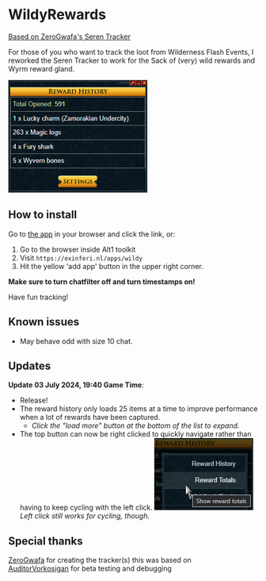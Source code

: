 # WildyRewards

[Based on ZeroGwafa's Seren Tracker](https://github.com/ZeroGwafa/SerenTracker/tree/master)

For those of you who want to track the loot from Wilderness Flash Events, I reworked the Seren Tracker to work for the Sack of (very) wild rewards and Wyrm reward gland.

![example](/assets/example.png)

## How to install

Go to [the app](https://exinferi.nl/apps/wildy) in your browser and click the link, or:

1. Go to the browser inside Alt1 toolkit
2. Visit `https://exinferi.nl/apps/wildy`
3. Hit the yellow 'add app' button in the upper right corner.

**Make sure to turn chatfilter off and turn timestamps on!**

Have fun tracking!

## Known issues  

* May behave odd with size 10 chat.

## Updates

**Update 03 July 2024, 19:40 Game Time**:

* Release!
* The reward history only loads 25 items at a time to improve performance when a lot of rewards have been captured.
  * *Click the "load more" button at the bottom of the list to expand.*
* The top button can now be right clicked to quickly navigate rather than having to keep cycling with the left click.
  ![context menu](/assets/contextmenu.png)
  *Left click still works for cycling, though.*

## Special thanks

[ZeroGwafa](https://github.com/ZeroGwafa) for creating the tracker(s) this was based on  
[AuditorVorkosigan](https://github.com/AuditorVorkosigan) for beta testing and debugging
